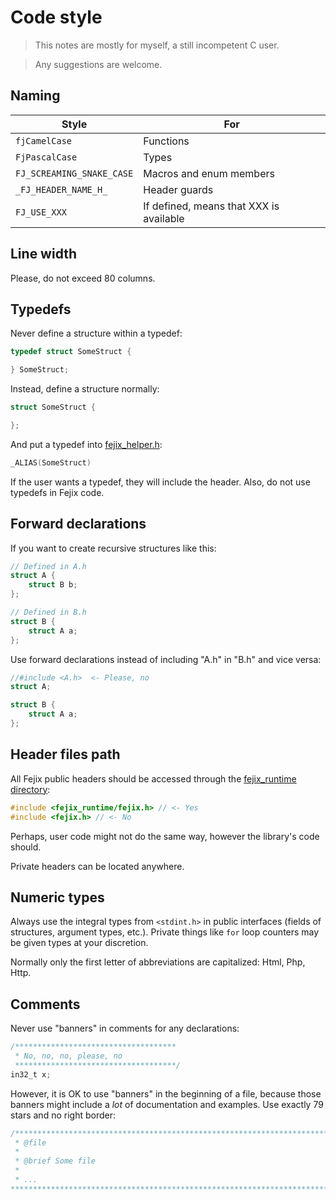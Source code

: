 # Code style

> This notes are mostly for myself, a still incompetent C user. 

> Any suggestions are welcome.

## Naming
| Style | For |
| --- | --- |
| `fjCamelCase` | Functions |
| `FjPascalCase` | Types |
| `FJ_SCREAMING_SNAKE_CASE` | Macros and enum members |
| `_FJ_HEADER_NAME_H_` | Header guards |
| `FJ_USE_XXX` | If defined, means that XXX is available |

## Line width
Please, do not exceed 80 columns.

## Typedefs
Never define a structure within a typedef:
```c
typedef struct SomeStruct {

} SomeStruct;
```
Instead, define a structure normally:
```c
struct SomeStruct {

};
```
And put a typedef into [fejix_helper.h](include/fejix_runtime/fejix_helper.h):
```c
_ALIAS(SomeStruct)
```
If the user wants a typedef, they will include the header.
Also, do not use typedefs in Fejix code.

## Forward declarations
If you want to create recursive structures like this:
```c
// Defined in A.h
struct A {
    struct B b;
};

// Defined in B.h
struct B {
    struct A a;
};
```
Use forward declarations instead of including "A.h" in "B.h" and vice versa:
```c
//#include <A.h>  <- Please, no
struct A;

struct B {
    struct A a;
};
```

## Header files path
All Fejix public headers should be accessed through
the [fejix_runtime directory](include/fejix_runtime):
```c
#include <fejix_runtime/fejix.h> // <- Yes
#include <fejix.h> // <- No
```
Perhaps, user code might not do the same way, however the library's code should.

Private headers can be located anywhere.

## Numeric types
Always use the integral types from `<stdint.h>` in public interfaces (fields of
structures, argument types, etc.). Private things like `for` loop counters
may be given types at your discretion.

Normally only the first letter of abbreviations are capitalized:
Html, Php, Http.

## Comments
Never use "banners" in comments for any declarations:
```c
/************************************
 * No, no, no, please, no
 ************************************/
in32_t x;
```
However, it is OK to use "banners" in the beginning of a file, because those
banners might include a _lot_ of documentation and examples. Use exactly
79 stars and no right border:
```c
/*******************************************************************************
 * @file
 * 
 * @brief Some file
 * 
 * ...
*******************************************************************************/
```